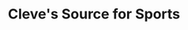 ---
title: "Cleve's Source for Sports"
url: /lower-sackville/cleves-source-for-sports/
shop: Sport
---
